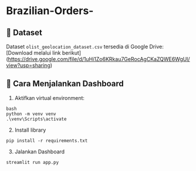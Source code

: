 # Brazilian-Orders-

## 📂 Dataset

Dataset `olist_geolocation_dataset.csv` tersedia di Google Drive:
[Download melalui link berikut] (https://drive.google.com/file/d/1uHi1Zo6KRkau7GeRocAgCKaZQWE6WgUl/view?usp=sharing)

## 🚀 Cara Menjalankan Dashboard

1. Aktifkan virtual environment:
```
bash
python -m venv venv
.\venv\Scripts\activate
```

2. Install library
```
pip install -r requirements.txt
```

3. Jalankan Dashboard
```
streamlit run app.py
```
